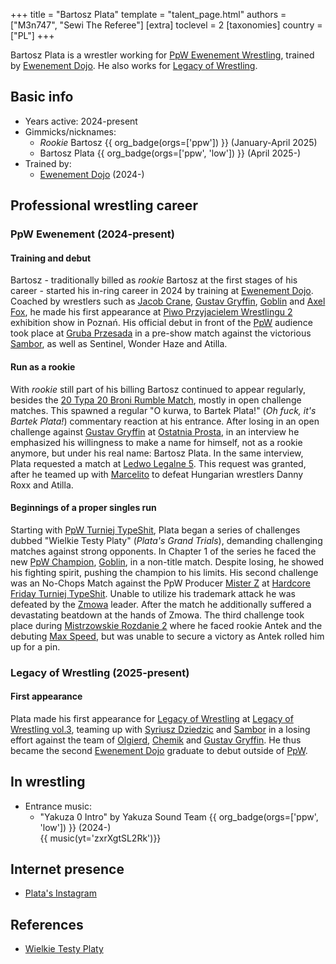 +++
title = "Bartosz Plata"
template = "talent_page.html"
authors = ["M3n747", "Sewi The Referee"]
[extra]
toclevel = 2
[taxonomies]
country = ["PL"]
+++

Bartosz Plata is a wrestler working for [PpW Ewenement Wrestling](@/o/ppw.md), trained by [Ewenement Dojo](@/o/ewenement-dojo.md). He also works for [Legacy of Wrestling](@/o/low.md).

## Basic info

* Years active: 2024-present
* Gimmicks/nicknames:
  - _Rookie_ Bartosz {{ org_badge(orgs=['ppw']) }} (January-April 2025)
  - Bartosz Plata {{ org_badge(orgs=['ppw', 'low']) }} (April 2025-)
* Trained by:
  - [Ewenement Dojo](@/o/ewenement-dojo.md) (2024-)
 
## Professional wrestling career

### PpW Ewenement (2024-present)

#### Training and debut

Bartosz - traditionally billed as _rookie_ Bartosz at the first stages of his career - started his in-ring career in 2024 by training at [Ewenement Dojo](@/o/ewenement-dojo.md). Coached by wrestlers such as [Jacob Crane](@/w/jacob-crane.md), [Gustav Gryffin](@/w/gustav-gryffin.md), [Goblin](@/w/goblin.md) and [Axel Fox](@/w/axel-fox.md), he made his first appearance at [Piwo Przyjacielem Wrestlingu 2](@/e/ppw/2024-11-15-ppw-piwo-przyjacielem-wrestlingu-2.md) exhibition show in Poznań. His official debut in front of the [PpW](@/o/ppw.md) audience took place at [Gruba Przesada](@/e/ppw/2025-01-25-ppw-gruba-przesada.md) in a pre-show match against the victorious [Sambor](@/w/sambor.md), as well as Sentinel, Wonder Haze and Atilla. 

#### Run as a rookie

With _rookie_ still part of his billing Bartosz continued to appear regularly, besides the [20 Typa 20 Broni Rumble Match](@/e/ppw/2025-03-15-ppw-teraz-albo-nigdy.md), mostly in open challenge matches. This spawned a regular "O kurwa, to Bartek Plata!" (_Oh fuck, it's Bartek Plata!_) commentary reaction at his entrance. After losing in an open challenge against [Gustav Gryffin](@/w/gustav-gryffin.md) at [Ostatnia Prosta](@/e/ppw/2025-04-30-ppw-ostatnia-prosta.md), in an interview he emphasized his willingness to make a name for himself, not as a rookie anymore, but under his real name: Bartosz Plata. In the same interview, Plata requested a match at [Ledwo Legalne 5](@/e/ppw/2025-06-07-ppw-ledwo-legalne-5.md). This request was granted, after he teamed up with [Marcelito](@/w/marcelito.md) to defeat Hungarian wrestlers Danny Roxx and Atilla.

#### Beginnings of a proper singles run

Starting with [PpW Turniej TypeShit](@/e/ppw/2025-07-05-ppw-turniej-typeshit.md), Plata began a series of challenges dubbed "Wielkie Testy Platy" (_Plata's Grand Trials_), demanding challenging matches against strong opponents. In Chapter 1 of the series he faced the new [PpW Champion](@/c/ppw-championship.md), [Goblin](@/w/goblin.md), in a non-title match. Despite losing, he showed his fighting spirit, pushing the champion to his limits. 
His second challenge was an No-Chops Match against the PpW Producer [Mister Z](@/w/mister-z.md) at [Hardcore Friday Turniej TypeShit](@/e/ppw/2025-08-15-ppw-hardcore-friday-turniej-typeshit.md). Unable to utilize his trademark attack he was defeated by the [Zmowa](@/tt/zmowa.md) leader. After the match he additionally suffered a devastating beatdown at the hands of Zmowa.
The third challenge took place during [Mistrzowskie Rozdanie 2](@/e/ppw/2025-09-20-ppw-mistrzowskie-rozdanie-2.md) where he faced rookie Antek and the debuting [Max Speed](@/w/max-speed.md), but was unable to secure a victory as Antek rolled him up for a pin.

### Legacy of Wrestling (2025-present)

#### First appearance

Plata made his first appearance for [Legacy of Wrestling](@/o/low.md) at [Legacy of Wrestling vol.3](@/e/low/2025-07-11-low-3.md), teaming up with [Syriusz Dziedzic](@/w/dziedzic.md) and [Sambor](@/w/sambor.md) in a losing effort against the team of [Olgierd](@/w/olgierd.md), [Chemik](@/w/chemik.md) and [Gustav Gryffin](@/w/gustav-gryffin.md). He thus became the second [Ewenement Dojo](@/o/ewenement-dojo.md) graduate to debut outside of [PpW](@/o/ppw.md).

## In wrestling

* Entrance music:
  - "Yakuza 0 Intro" by Yakuza Sound Team
    {{ org_badge(orgs=['ppw', 'low']) }} (2024-) <br>
    {{ music(yt='zxrXgtSL2Rk')}}

## Internet presence

* [Plata's Instagram](https://www.instagram.com/bartoszplata07)

## References
* [Wielkie Testy Platy](https://www.facebook.com/photo/?fbid=1287017913428598&set=a.499910772139320)
